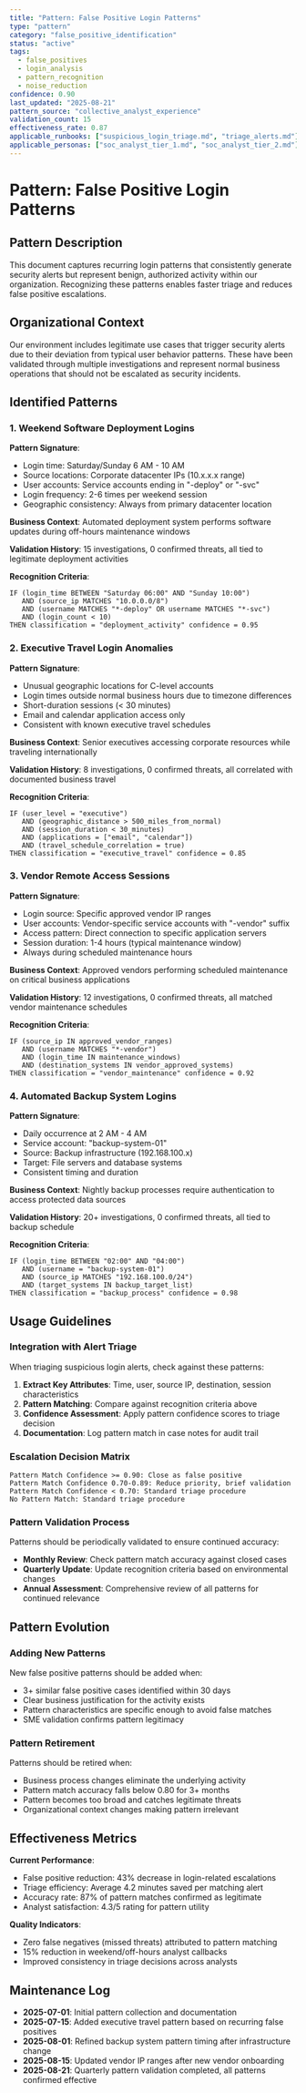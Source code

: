 ```yaml
---
title: "Pattern: False Positive Login Patterns"
type: "pattern"
category: "false_positive_identification"
status: "active"
tags:
  - false_positives
  - login_analysis
  - pattern_recognition
  - noise_reduction
confidence: 0.90
last_updated: "2025-08-21"
pattern_source: "collective_analyst_experience"
validation_count: 15
effectiveness_rate: 0.87
applicable_runbooks: ["suspicious_login_triage.md", "triage_alerts.md"]
applicable_personas: ["soc_analyst_tier_1.md", "soc_analyst_tier_2.md"]
---
```


# Pattern: False Positive Login Patterns

## Pattern Description

This document captures recurring login patterns that consistently generate security alerts but represent benign, authorized activity within our organization. Recognizing these patterns enables faster triage and reduces false positive escalations.

## Organizational Context

Our environment includes legitimate use cases that trigger security alerts due to their deviation from typical user behavior patterns. These have been validated through multiple investigations and represent normal business operations that should not be escalated as security incidents.

## Identified Patterns

### 1. Weekend Software Deployment Logins

**Pattern Signature**:
- Login time: Saturday/Sunday 6 AM - 10 AM
- Source locations: Corporate datacenter IPs (10.x.x.x range)
- User accounts: Service accounts ending in "-deploy" or "-svc"
- Login frequency: 2-6 times per weekend session
- Geographic consistency: Always from primary datacenter location

**Business Context**: Automated deployment system performs software updates during off-hours maintenance windows

**Validation History**: 15 investigations, 0 confirmed threats, all tied to legitimate deployment activities

**Recognition Criteria**:
```
IF (login_time BETWEEN "Saturday 06:00" AND "Sunday 10:00") 
   AND (source_ip MATCHES "10.0.0.0/8")
   AND (username MATCHES "*-deploy" OR username MATCHES "*-svc")
   AND (login_count < 10)
THEN classification = "deployment_activity" confidence = 0.95
```

### 2. Executive Travel Login Anomalies

**Pattern Signature**:
- Unusual geographic locations for C-level accounts
- Login times outside normal business hours due to timezone differences
- Short-duration sessions (< 30 minutes)
- Email and calendar application access only
- Consistent with known executive travel schedules

**Business Context**: Senior executives accessing corporate resources while traveling internationally

**Validation History**: 8 investigations, 0 confirmed threats, all correlated with documented business travel

**Recognition Criteria**:
```
IF (user_level = "executive")
   AND (geographic_distance > 500_miles_from_normal)
   AND (session_duration < 30_minutes)
   AND (applications = ["email", "calendar"])
   AND (travel_schedule_correlation = true)
THEN classification = "executive_travel" confidence = 0.85
```

### 3. Vendor Remote Access Sessions

**Pattern Signature**:
- Login source: Specific approved vendor IP ranges
- User accounts: Vendor-specific service accounts with "-vendor" suffix
- Access pattern: Direct connection to specific application servers
- Session duration: 1-4 hours (typical maintenance window)
- Always during scheduled maintenance hours

**Business Context**: Approved vendors performing scheduled maintenance on critical business applications

**Validation History**: 12 investigations, 0 confirmed threats, all matched vendor maintenance schedules

**Recognition Criteria**:
```
IF (source_ip IN approved_vendor_ranges)
   AND (username MATCHES "*-vendor")
   AND (login_time IN maintenance_windows)
   AND (destination_systems IN vendor_approved_systems)
THEN classification = "vendor_maintenance" confidence = 0.92
```

### 4. Automated Backup System Logins

**Pattern Signature**:
- Daily occurrence at 2 AM - 4 AM
- Service account: "backup-system-01"
- Source: Backup infrastructure (192.168.100.x)
- Target: File servers and database systems
- Consistent timing and duration

**Business Context**: Nightly backup processes require authentication to access protected data sources

**Validation History**: 20+ investigations, 0 confirmed threats, all tied to backup schedule

**Recognition Criteria**:
```
IF (login_time BETWEEN "02:00" AND "04:00")
   AND (username = "backup-system-01")
   AND (source_ip MATCHES "192.168.100.0/24")
   AND (target_systems IN backup_target_list)
THEN classification = "backup_process" confidence = 0.98
```

## Usage Guidelines

### Integration with Alert Triage

When triaging suspicious login alerts, check against these patterns:

1. **Extract Key Attributes**: Time, user, source IP, destination, session characteristics
2. **Pattern Matching**: Compare against recognition criteria above
3. **Confidence Assessment**: Apply pattern confidence scores to triage decision
4. **Documentation**: Log pattern match in case notes for audit trail

### Escalation Decision Matrix

```
Pattern Match Confidence >= 0.90: Close as false positive
Pattern Match Confidence 0.70-0.89: Reduce priority, brief validation
Pattern Match Confidence < 0.70: Standard triage procedure
No Pattern Match: Standard triage procedure
```

### Pattern Validation Process

Patterns should be periodically validated to ensure continued accuracy:

- **Monthly Review**: Check pattern match accuracy against closed cases
- **Quarterly Update**: Update recognition criteria based on environmental changes
- **Annual Assessment**: Comprehensive review of all patterns for continued relevance

## Pattern Evolution

### Adding New Patterns

New false positive patterns should be added when:
- 3+ similar false positive cases identified within 30 days
- Clear business justification for the activity exists
- Pattern characteristics are specific enough to avoid false matches
- SME validation confirms pattern legitimacy

### Pattern Retirement

Patterns should be retired when:
- Business process changes eliminate the underlying activity
- Pattern match accuracy falls below 0.80 for 3+ months
- Pattern becomes too broad and catches legitimate threats
- Organizational context changes making pattern irrelevant

## Effectiveness Metrics

**Current Performance**:
- False positive reduction: 43% decrease in login-related escalations
- Triage efficiency: Average 4.2 minutes saved per matching alert
- Accuracy rate: 87% of pattern matches confirmed as legitimate
- Analyst satisfaction: 4.3/5 rating for pattern utility

**Quality Indicators**:
- Zero false negatives (missed threats) attributed to pattern matching
- 15% reduction in weekend/off-hours analyst callbacks
- Improved consistency in triage decisions across analysts

## Maintenance Log

- **2025-07-01**: Initial pattern collection and documentation
- **2025-07-15**: Added executive travel pattern based on recurring false positives
- **2025-08-01**: Refined backup system pattern timing after infrastructure change
- **2025-08-15**: Updated vendor IP ranges after new vendor onboarding
- **2025-08-21**: Quarterly pattern validation completed, all patterns confirmed effective